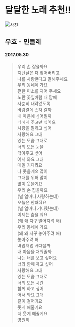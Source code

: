 # 달달한 노래 추천!!
![사진](https://postfiles.pstatic.net/MjAyMTAxMjlfMjk0/MDAxNjExOTA5NjY3MDIy.ea3BBvmgiBdjXMp64OxKb2dBYwDwne32AO8wiBXGDjog.h_HjCHZQgXt19Jffb6uy75Cy9q0_VYB71ks7soKWA5og.JPEG.halsgur/2%EC%9C%84_%EB%AF%BC%EB%93%A4%EB%A0%88_%EC%9A%B0%ED%9A%A8.jpg?type=w966)
 
## 우효 - 민들레
#### 2017.05.30
>우리 손 잡을까요  
지난날은 다 잊어버리고  
나를 사랑한다고 말해주세요  
우리 동네에 가요  
편한 미소를 지어 주세요  
노란 꽃잎처럼 내 맘에  
사뿐히 내려앉도록  
바람결에 스쳐 갈까  
내 마음에 심어질까  
너에게 주고만 싶어요  
사랑을 말하고 싶어  
사랑해요 그대  
있는 모습 그대로  
너의 모든 눈물  
닦아주고 싶어  
어서 와요 그대  
매일 기다려요  
나 웃을게요 많이  
그대를 위해 많이  
많이 웃을게요  
우리 손 잡을까요  
(널 얼마나 사랑하는데)  
오늘은 안아줘요  
(널 얼마나 기다렸는데)  
이제는 춤을 춰요  
(왜 왜 자꾸 멀어지려 해)  
우리 동네에 가요  
(왜 왜 자꾸 놓아주려 해)  
놓아주려 해  
바람처럼 사라질까  
내 마음을 채워줄까  
나는 너를 보고 싶어요  
너와 함께 하고 싶어  
사랑해요 그대  
있는 모습 그대로  
너의 모든 시간  
함께 하고 싶어  
어서 와요 그대  
같이 걸어가요  
웃게 해줄게요  
더 웃게 해줄게요  
영원히  